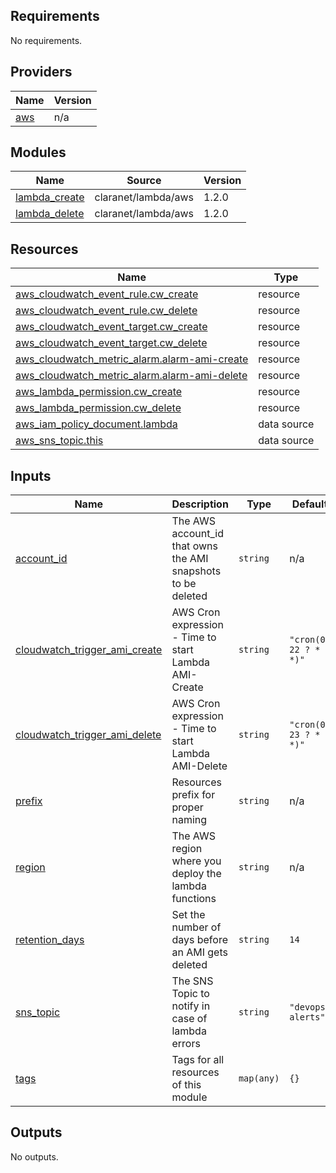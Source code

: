 ## Requirements

No requirements.

## Providers

| Name | Version |
|------|---------|
| <a name="provider_aws"></a> [aws](#provider\_aws) | n/a |

## Modules

| Name | Source | Version |
|------|--------|---------|
| <a name="module_lambda_create"></a> [lambda\_create](#module\_lambda\_create) | claranet/lambda/aws | 1.2.0 |
| <a name="module_lambda_delete"></a> [lambda\_delete](#module\_lambda\_delete) | claranet/lambda/aws | 1.2.0 |

## Resources

| Name | Type |
|------|------|
| [aws_cloudwatch_event_rule.cw_create](https://registry.terraform.io/providers/hashicorp/aws/latest/docs/resources/cloudwatch_event_rule) | resource |
| [aws_cloudwatch_event_rule.cw_delete](https://registry.terraform.io/providers/hashicorp/aws/latest/docs/resources/cloudwatch_event_rule) | resource |
| [aws_cloudwatch_event_target.cw_create](https://registry.terraform.io/providers/hashicorp/aws/latest/docs/resources/cloudwatch_event_target) | resource |
| [aws_cloudwatch_event_target.cw_delete](https://registry.terraform.io/providers/hashicorp/aws/latest/docs/resources/cloudwatch_event_target) | resource |
| [aws_cloudwatch_metric_alarm.alarm-ami-create](https://registry.terraform.io/providers/hashicorp/aws/latest/docs/resources/cloudwatch_metric_alarm) | resource |
| [aws_cloudwatch_metric_alarm.alarm-ami-delete](https://registry.terraform.io/providers/hashicorp/aws/latest/docs/resources/cloudwatch_metric_alarm) | resource |
| [aws_lambda_permission.cw_create](https://registry.terraform.io/providers/hashicorp/aws/latest/docs/resources/lambda_permission) | resource |
| [aws_lambda_permission.cw_delete](https://registry.terraform.io/providers/hashicorp/aws/latest/docs/resources/lambda_permission) | resource |
| [aws_iam_policy_document.lambda](https://registry.terraform.io/providers/hashicorp/aws/latest/docs/data-sources/iam_policy_document) | data source |
| [aws_sns_topic.this](https://registry.terraform.io/providers/hashicorp/aws/latest/docs/data-sources/sns_topic) | data source |

## Inputs

| Name | Description | Type | Default | Required |
|------|-------------|------|---------|:--------:|
| <a name="input_account_id"></a> [account\_id](#input\_account\_id) | The AWS account\_id that owns the AMI snapshots to be deleted | `string` | n/a | yes |
| <a name="input_cloudwatch_trigger_ami_create"></a> [cloudwatch\_trigger\_ami\_create](#input\_cloudwatch\_trigger\_ami\_create) | AWS Cron expression - Time to start Lambda AMI-Create | `string` | `"cron(0 22 ? * * *)"` | no |
| <a name="input_cloudwatch_trigger_ami_delete"></a> [cloudwatch\_trigger\_ami\_delete](#input\_cloudwatch\_trigger\_ami\_delete) | AWS Cron expression - Time to start Lambda AMI-Delete | `string` | `"cron(0 23 ? * * *)"` | no |
| <a name="input_prefix"></a> [prefix](#input\_prefix) | Resources prefix for proper naming | `string` | n/a | yes |
| <a name="input_region"></a> [region](#input\_region) | The AWS region where you deploy the lambda functions | `string` | n/a | yes |
| <a name="input_retention_days"></a> [retention\_days](#input\_retention\_days) | Set the number of days before an AMI gets deleted | `string` | `14` | no |
| <a name="input_sns_topic"></a> [sns\_topic](#input\_sns\_topic) | The SNS Topic to notify in case of lambda errors | `string` | `"devops-alerts"` | no |
| <a name="input_tags"></a> [tags](#input\_tags) | Tags for all resources of this module | `map(any)` | `{}` | no |

## Outputs

No outputs.
